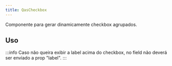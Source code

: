 ```yaml
---
title: QasCheckbox
---
```


Componente para gerar dinamicamente checkbox agrupados.

<doc-api file="checkbox/QasCheckbox" name="QasCheckbox" />

## Uso

<doc-example file="QasCheckbox/Single" title="Single" />

:::info
Caso não queira exibir a label acima do checkbox, no field não deverá ser enviado a prop "label".
:::
<doc-example file="QasCheckbox/Options" title="Options" />
<doc-example file="QasCheckbox/Children" title="Children options" />
